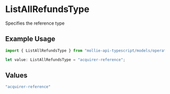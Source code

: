 # ListAllRefundsType

Specifies the reference type

## Example Usage

```typescript
import { ListAllRefundsType } from "mollie-api-typescript/models/operations";

let value: ListAllRefundsType = "acquirer-reference";
```

## Values

```typescript
"acquirer-reference"
```
